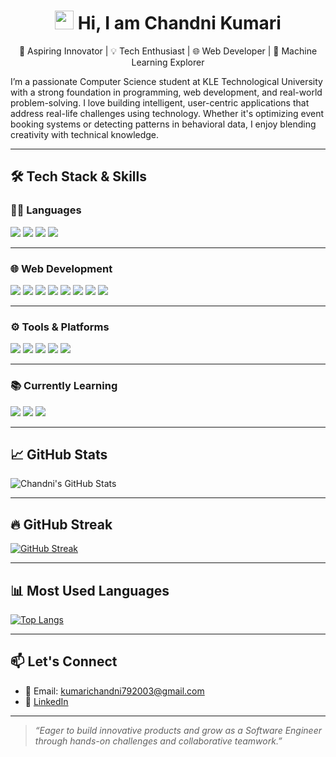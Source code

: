 <h1 align="center"><img src="https://media.giphy.com/media/hvRJCLFzcasrR4ia7z/giphy.gif" width="30px"/> Hi, I am Chandni Kumari</h1>
<p align="center">🚀 Aspiring Innovator  | 💡 Tech Enthusiast | 🌐 Web Developer | 🤖 Machine Learning Explorer </p>

I’m a passionate Computer Science student at KLE Technological University with a strong foundation in programming, web development, and real-world problem-solving. I love building intelligent, user-centric applications that address real-life challenges using technology. Whether it's optimizing event booking systems or detecting patterns in behavioral data, I enjoy blending creativity with technical knowledge.

---


## 🛠️ Tech Stack & Skills

### 👩‍💻 Languages  
<p>
  <img src="https://img.shields.io/badge/C-00599C?style=for-the-badge&logo=c&logoColor=white"/>
  <img src="https://img.shields.io/badge/C++-00599C?style=for-the-badge&logo=c%2B%2B&logoColor=white"/>
  <img src="https://img.shields.io/badge/Python-3776AB?style=for-the-badge&logo=python&logoColor=white"/>
  <img src="https://img.shields.io/badge/JavaScript-F7DF1E?style=for-the-badge&logo=javascript&logoColor=black"/>
</p>

---

### 🌐 Web Development  
<p>
  <img src="https://img.shields.io/badge/HTML5-E34F26?style=for-the-badge&logo=html5&logoColor=white"/>
  <img src="https://img.shields.io/badge/CSS3-1572B6?style=for-the-badge&logo=css3&logoColor=white"/>
  <img src="https://img.shields.io/badge/React-20232A?style=for-the-badge&logo=react&logoColor=61DAFB"/>
  <img src="https://img.shields.io/badge/Node.js-339933?style=for-the-badge&logo=node.js&logoColor=white"/>
  <img src="https://img.shields.io/badge/Express.js-000000?style=for-the-badge&logo=express&logoColor=white"/>
  <img src="https://img.shields.io/badge/MongoDB-4EA94B?style=for-the-badge&logo=mongodb&logoColor=white"/>
  <img src="https://img.shields.io/badge/Tailwind_CSS-38B2AC?style=for-the-badge&logo=tailwind-css&logoColor=white"/>
  <img src="https://img.shields.io/badge/Flask-000000?style=for-the-badge&logo=flask&logoColor=white"/>
</p>

---

### ⚙️ Tools & Platforms  
<p>
  <img src="https://img.shields.io/badge/Git-F05032?style=for-the-badge&logo=git&logoColor=white"/>
  <img src="https://img.shields.io/badge/GitHub-181717?style=for-the-badge&logo=github&logoColor=white"/>
  <img src="https://img.shields.io/badge/Google_Colab-F9AB00?style=for-the-badge&logo=google-colab&logoColor=white"/>
  <img src="https://img.shields.io/badge/Razorpay-02042B?style=for-the-badge&logo=razorpay&logoColor=white"/>
  <img src="https://img.shields.io/badge/Generative_AI-FF3366?style=for-the-badge&logo=openai&logoColor=white"/>
</p>

---

### 📚 Currently Learning  
<p>
  <img src="https://img.shields.io/badge/DSA-007ACC?style=for-the-badge&logo=codeforces&logoColor=white"/>
  <img src="https://img.shields.io/badge/DBMS-F29111?style=for-the-badge&logo=databricks&logoColor=white"/>
  <img src="https://img.shields.io/badge/Generative_AI-1B1F23?style=for-the-badge&logo=openai&logoColor=white"/>
</p>

---

## 📈 GitHub Stats

![Chandni's GitHub Stats](https://github-readme-stats.vercel.app/api?username=chandni704&show_icons=true&theme=radical)

---


## 🔥 GitHub Streak

[![GitHub Streak](https://streak-stats.demolab.com?user=chandni704&theme=highcontrast&hide_border=true)](https://git.io/streak-stats)


---

## 📊 Most Used Languages

[![Top Langs](https://github-readme-stats.vercel.app/api/top-langs/?username=chandni704&layout=compact&theme=vision-friendly-dark)](https://github.com/anuraghazra/github-readme-stats)

---


## 📫 Let's Connect

- 📧 Email: kumarichandni792003@gmail.com  
- 🔗 [LinkedIn](https://www.linkedin.com/in/chandni-kumari-24005731a/)  


---

> *“Eager to build innovative products and grow as a Software Engineer through hands-on challenges and collaborative teamwork.”*
